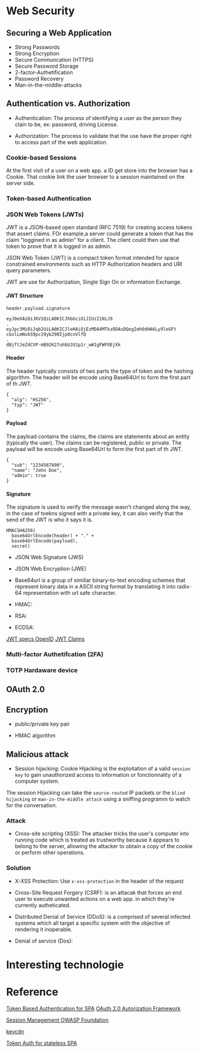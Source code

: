 
# Web Security

## Securing a Web Application

- Strong Passwords
- Strong Encryption
- Secure Communcation (HTTPS)
- Secure Password Storage
- 2-factor-Authetification
- Password Recovery
- Man-in-the-middle-attacks

## Authentication vs. Authorization

- Authentication: The process of identifying a user as the person they clain to be, ex: password, driving License.

- Authorization: The process to validate that the use have the proper right to access part of the web application.  

### Cookie-based Sessions

At the first visit of a user on a web app. a ID get store into the browser has a Cookie. That cookie link the user browser to a session maintained on the server side.

### Token-based Authentication


### JSON Web Tokens (JWTs)

JWT is a JSON-based open standard (RFC 7519) for creating access tokens that assert claims.
FOr example,a server could generate a token that has the claim "loggined in as admin" for a client. The client could then use that token to prove that it is logged in as admin.

JSON Web Token (JWT) is a compact token format intended for space constrained environments such as HTTP Authorization headers and URI query parameters.

JWT are use for Authorization, Single Sign On or information Exchange.


#### JWT Structure

`header.payload.signature`

```
eyJ0eXAiOiJKV1QiLA0KICJhbGciOiJIUzI1NiJ9
.
eyJpc3MiOiJqb2UiLA0KICJleHAiOjEzMDA4MTkzODAsDQogImh0dHA6Ly9leGFt
cGxlLmNvbS9pc19yb290Ijp0cnVlfQ
.
dBjftJeZ4CVP-mB92K27uhbUJU1p1r_wW1gFWFOEjXk
```

#### Header

The header typically consists of two parts the type of token and the hashing algorithm. The header will be encode using Base64Url to form the first part of th JWT.
```
{
  "alg": "HS256",
  "typ": "JWT"
}
```

#### Payload

The payload contains the claims, the claims are statements about an entity (typically the user). The claims can be registered, public or private. The payload will be encode using Base64Url to form the first part of th JWT.

```
{
  "sub": "1234567890",
  "name": "John Doe",
  "admin": true
}
```

#### Signature

The signature is used to verify the message wasn't changed along the way, in the case of toekns signed with a private key, it can also verify that the send of the JWT is who it says it is.

```
HMACSHA256(
  base64UrlEncode(header) + "." +
  base64UrlEncode(payload),
  secret)
```

- JSON Web Signature (JWS)


- JSON Web Encryption (JWE)


- Base64url is a group of similiar binary-to-text encoding schemes that represent binary data in a ASCII string format by translating it into radix-64 representation with url safe character.

- HMAC: 

- RSA: 

- ECDSA:



[JWT specs OpenID](https://openid.net/specs/draft-jones-json-web-token-07.html#anchor1)
[JWT Claims](https://www.iana.org/assignments/jwt/jwt.xhtml)


### Multi-factor Authetifcation (2FA) 

### TOTP Hardaware device

## OAuth 2.0



## Encryption 

- public/private key pair 

- HMAC algorithm







## Malicious attack

- Session hijacking: Cookie Hijacking is the exploitation of a valid `session key` to gain unauthorized access to information or fonctionnality of a computer system.

The session Hijacking can take the `source-routed` IP packets or the `blind hijacking` or `man-in-the-middle attack` using a sniffing programm to watch for the conversation.

### Attack 

- Cross-site scripting (XSS): The attacker tricks the user's computer into running code which is treated as trustworthy because it appears to belong to the server, allowing the attacker to obtain a copy of the cookie or perform other operations.

### Solution 

- X-XSS Protection: Use `x-xss-protection` in the header of the request


- Cross-Site Request Forgery (CSRF): is an attacak that forces an end user to execute unwanted actions on a web app. in which they're currently autheticated.

- Distributed Denial of Service (DDoS): is a comprised of several infected systems which all target a specific system with the objective of rendering it inoperable. 

- Denial of service (Dos):  

# Interesting technologie



# Reference


[Token Based Authentication for SPA](https://stormpath.com/blog/token-auth-spa)
[OAuth 2.0 Autorization Framework](https://tools.ietf.org/html/rfc6749)

[Session Management OWASP Foundation](https://www.owasp.org/index.php/Session_Management_Cheat_Sheet)

[keycdn](https://www.keycdn.com/blog/x-xss-protection/)

[Token Auth for stateless SPA](https://medium.com/lightrail/getting-token-authentication-right-in-a-stateless-single-page-application-57d0c6474e3)